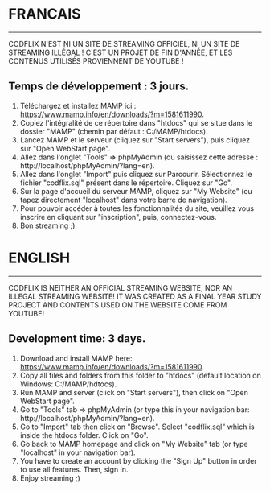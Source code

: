 # FRANCAIS

----------------
CODFLIX N'EST NI UN SITE DE STREAMING OFFICIEL, NI UN SITE DE STREAMING ILLÉGAL !
C'EST UN PROJET DE FIN D'ANNÉE, ET LES CONTENUS UTILISÉS PROVIENNENT DE YOUTUBE !

Temps de développement : 3 jours.
----------------

1. Téléchargez et installez MAMP ici : https://www.mamp.info/en/downloads/?m=1581611990.
2. Copiez l'intégralité de ce répertoire dans "htdocs" qui se situe dans le dossier "MAMP" (chemin par défaut : C:/MAMP/htdocs).
3. Lancez MAMP et le serveur (cliquez sur "Start servers"), puis cliquez sur "Open WebStart page".
4. Allez dans l'onglet "Tools" => phpMyAdmin (ou saisissez cette adresse : http://localhost/phpMyAdmin/?lang=en).
5. Allez dans l'onglet "Import" puis cliquez sur Parcourir. Sélectionnez le fichier "codflix.sql" présent dans le répertoire. Cliquez sur "Go".
6. Sur la page d'accueil du serveur MAMP, cliquez sur "My Website" (ou tapez directement "localhost" dans votre barre de navigation).
7. Pour pouvoir accéder à toutes les fonctionnalités du site, veuillez vous inscrire en cliquant sur "inscription", puis, connectez-vous.
8. Bon streaming ;)



# ENGLISH

----------------
CODFLIX IS NEITHER AN OFFICIAL STREAMING WEBSITE, NOR AN ILLEGAL STREAMING WEBSITE!
IT WAS CREATED AS A FINAL YEAR STUDY PROJECT AND CONTENTS USED ON THE WEBSITE COME FROM YOUTUBE!

Development time: 3 days.
----------------

1. Download and install MAMP here: https://www.mamp.info/en/downloads/?m=1581611990.
2. Copy all files and folders from this folder to "htdocs" (default location on Windows: C:/MAMP/hdtocs).
3. Run MAMP and server (click on "Start servers"), then click on "Open WebStart page".
4. Go to "Tools" tab => phpMyAdmin (or type this in your navigation bar: http://localhost/phpMyAdmin/?lang=en).
5. Go to "Import" tab then click on "Browse". Select "codflix.sql" which is inside the htdocs folder. Click on "Go".
6. Go back to MAMP homepage and click on "My Website" tab (or type "localhost" in your navigation bar).
7. You have to create an account by clicking the "Sign Up" button in order to use all features. Then, sign in.
8. Enjoy streaming ;)
